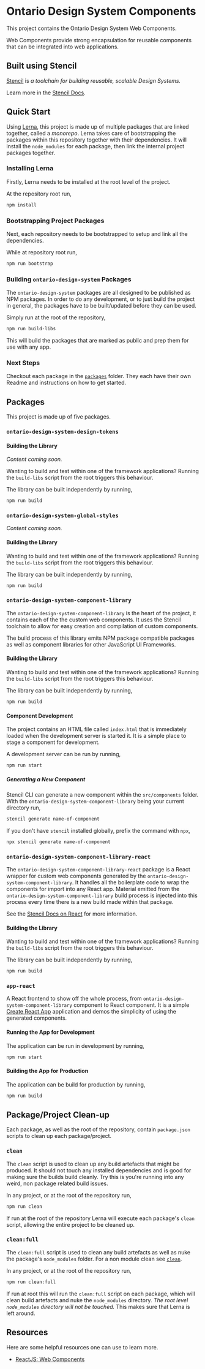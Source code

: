 # Ontario Design System Components

This project contains the Ontario Design System Web Components.

Web Components provide strong encapsulation for reusable components that can be integrated into web applications.

## Built using Stencil

[Stencil](https://stenciljs.com) is _a toolchain for building reusable, scalable Design Systems._

Learn more in the [Stencil Docs](https://stenciljs.com/docs/introduction).

## Quick Start

Using [Lerna](https://github.com/lerna/lerna), this project is made up of multiple packages that are linked together, called a _monorepo_. Lerna takes care of bootstrapping the packages within this repository together with their dependencies. It will install the `node_modules` for each package, then link the internal project packages together.

### Installing Lerna

Firstly, Lerna needs to be installed at the root level of the project.

At the repository root run,

```bash
npm install
```

### Bootstrapping Project Packages

Next, each repository needs to be bootstrapped to setup and link all the dependencies.

While at repository root run,

```bash
npm run bootstrap
```

### Building `ontario-design-system` Packages

The `ontario-design-system` packages are all designed to be published as NPM packages. In order to do any development, or to just build the project in general, the packages have to be built/updated before they can be used.

Simply run at the root of the repository,

```bash
npm run build-libs
```

This will build the packages that are marked as public and prep them for use with any app.

### Next Steps

Checkout each package in the [`packages`](packages) folder. They each have their own Readme and instructions on how to get started.

## Packages

This project is made up of five packages.

### `ontario-design-system-design-tokens`

#### Building the Library

_Content coming soon._

Wanting to build and test within one of the framework applications? Running the `build-libs` script from the root triggers this behaviour.

The library can be built independently by running,

```bash
npm run build
```

### `ontario-design-system-global-styles`

_Content coming soon._

#### Building the Library

Wanting to build and test within one of the framework applications? Running the `build-libs` script from the root triggers this behaviour.

The library can be built independently by running,

```bash
npm run build
```

### `ontario-design-system-component-library`

The `ontario-design-system-component-library` is the heart of the project, it contains each of the the custom web components. It uses the Stencil toolchain to allow for easy creation and compilation of custom components.

The build process of this library emits NPM package compatible packages as well as component libraries for other JavaScript UI Frameworks.

#### Building the Library

Wanting to build and test within one of the framework applications? Running the `build-libs` script from the root triggers this behaviour.

The library can be built independently by running,

```bash
npm run build
```

#### Component Development

The project contains an HTML file called `index.html` that is immediately loaded when the development server is started it. It is a simple place to stage a component for development.

A development server can be run by running,

```bash
npm run start
```

##### Generating a New Component

Stencil CLI can generate a new component within the `src/components` folder. With the `ontario-design-system-component-library` being your current directory run,

```bash
stencil generate name-of-component
```

If you don't have `stencil` installed globally, prefix the command with `npx`,

```bash
npx stencil generate name-of-component
```

### `ontario-design-system-component-library-react`

The `ontario-design-system-component-library-react` package is a React wrapper for custom web components generated by the `ontario-design-system-component-library`. It handles all the boilerplate code to wrap the components for import into any React app. Material emitted from the `ontario-design-system-component-library` build process is injected into this process every time there is a new build made within that package.

See the [Stencil Docs on React](https://stenciljs.com/docs/react) for more information.

#### Building the Library

Wanting to build and test within one of the framework applications? Running the `build-libs` script from the root triggers this behaviour.

The library can be built independently by running,

```bash
npm run build
```

### `app-react`

A React frontend to show off the whole process, from `ontario-design-system-component-library` component to React component. It is a simple [Create React App](https://github.com/facebook/create-react-app) application and demos the simplicity of using the generated components.

#### Running the App for Development

The application can be run in development by running,

```bash
npm run start
```

#### Building the App for Production

The application can be build for production by running,

```bash
npm run build
```

## Package/Project Clean-up

Each package, as well as the root of the repository, contain `package.json` scripts to clean up each package/project.

### `clean`

The `clean` script is used to clean up any build artefacts that might be produced. It should not touch any installed dependencies and is good for making sure the builds build cleanly. Try this is you're running into any weird, non package related build issues.

In any project, or at the root of the repository run,

```bash
npm run clean
```

If run at the root of the repository Lerna will execute each package's `clean` script, allowing the entire project to be cleaned up.

### `clean:full`

The `clean:full` script is used to clean any build artefacts as well as nuke the package's `node_modules` folder. For a non module clean see [`clean`](#clean).

In any project, or at the root of the repository run,

```bash
npm run clean:full
```

If run at root this will run the `clean:full` script on each package, which will clean build artefacts and nuke the `node_modules` directory. _The root level `node_modules` directory will not be touched._ This makes sure that Lerna is left around.

## Resources

Here are some helpful resources one can use to learn more.

- [ReactJS: Web Components](https://reactjs.org/docs/web-components.html)
